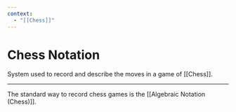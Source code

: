 ```yaml
---
context:
  - "[[Chess]]"
---
```


# Chess Notation

System used to record and describe the moves in a game of [[Chess]].

---

The standard way to record chess games is the [[Algebraic Notation (Chess)]].
